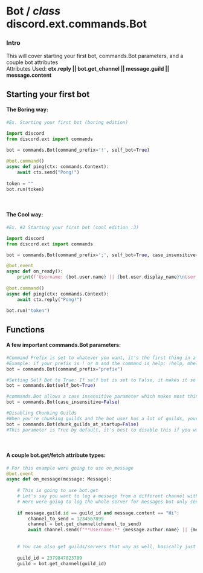 # Bot / *class* discord.ext.commands.Bot 

### Intro
This will cover starting your first bot, commands.Bot parameters, and a couple bot attributes <br>
Attributes Used: **ctx.reply || bot.get_channel || message.guild || message.content**

## Starting your first bot
#### **The Boring way**:

```python
#Ex. Starting your first bot (boring edition)

import discord
from discord.ext import commands

bot = commands.Bot(command_prefix='!', self_bot=True)
    
@bot.command()
async def ping(ctx: commands.Context):
    await ctx.send("Pong!")
    
token = ""
bot.run(token)
```
<br>

#### **The Cool way**:
```python
#Ex. #2 Starting your first bot (cool edition :3)

import discord
from discord.ext import commands

bot = commands.Bot(command_prefix=';', self_bot=True, case_insensitive=False, chunk_guilds_at_startup=False)

@bot.event
async def on_ready():
    print(f'Username: {bot.user.name} || {bot.user.display_name}\nUser ID: {bot.user.id}')
    
@bot.command()
async def ping(ctx: commands.Context):
    await ctx.reply("Pong!")
    
bot.run("token")
```

## Functions

#### **A few important commands.Bot parameters**:

```py
#Command Prefix is set to whatever you want, it's the first thing in a message that triggers it
#Example: if your prefix is ! or m and the command is help; !help, mhelp
bot = commands.Bot(command_prefix="prefix")

#Setting Self Bot to True: If self bot is set to False, it makes it so users that are not the token user, are allowed to use your user commands instead
bot = commands.Bot(self_bot=True)

#commands.Bot allows a case insensitive parameter which makes most things like commands case insensitive
bot = commands.Bot(case_insensitive=False)

#Disabling Chunking Guilds
#When you're chunking guilds and the bot user has a lot of guilds, your user bot can take up to 2 minutes to start
bot = commands.Bot(chunk_guilds_at_startup=False)
#This parameter is True by default, it's best to disable this if you want an efficient bot unless you're making a project that requires chunking guilds
```
<br>

#### **A couple bot.get/fetch attribute types**:

```py
# For this example were going to use on_message
@bot.event
async def on_message(message: Message):
    
    # This is going to use bot.get 
    # Let's say you want to log a message from a different channel with a specific keyword and send it to another channel
    # Here were going to log the whole server for messages but only send to one channel
    
    if message.guild.id == guild_id and message.content == "Hi":
        channel_to_send = 1234567899
        channel = bot.get_channel(channel_to_send)
        await channel.send(f"**Username:** {message.author.name} || {message.author.display_name}\n**User ID:** {message.author.id}\n\n**Message Sent:** \n{message.content}\n\n[Jump to Message]({message.jump_url})")
        
    
    # You can also get guilds/servers that way as well, basically just utiizies the discord.Guild class
    
    guild_id = 2379847823789
    guild = bot.get_channel(guild_id)
```